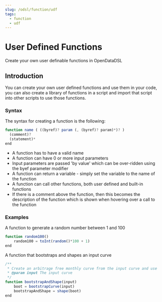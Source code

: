```yaml
---
slug: /odsl/function/udf
tags:
  - function
  - udf
---
```

User Defined Functions
======================

Create your own user definable functions in OpenDataDSL

## Introduction

You can create your own user defined functions and use them in your code, you can also create a library of functions in a script and import that script into other scripts to use those functions.

### Syntax

The syntax for creating a function is the following:

```js
function name ( ((byref)? param (, (byref)? param)*)? )
  (comment)?
  (statement)*
end
```

*   A function has to have a valid name    
*   A function can have 0 or more input parameters
*   Input parameters are passed 'by value' which can be over-ridden using the byef parameter modifier
*   A function can return a variable - simply set the variable to the name of the function
*   A function can call other functions, both user defined and built-in functions
*   If there is a comment above the function, then this becomes the description of the function which is shown when hovering over a call to the function
  

### Examples

A function to generate a random number between 1 and 100

```js
function random100()
    random100 = toInt(random()*100 + 1)
end
```

A function that bootstraps and shapes an input curve

```js
/**
 * Create an arbitrage free monthly curve from the input curve and use simple shaping
 * @param input The input curve
 */
function bootstrapAndShape(input)
    boot = bootstrapCurve(input)
    bootstrapAndShape = shape(boot)
end
```
